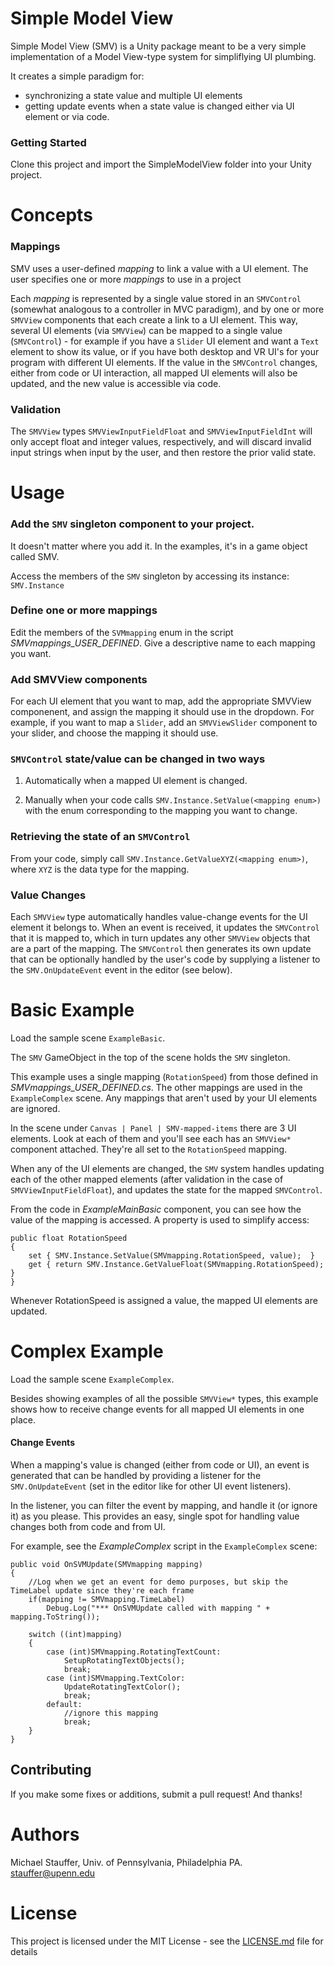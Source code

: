 # Simple Model View

Simple Model View (SMV) is a Unity package meant to be a very simple implementation of a Model View-type system for simpliflying UI plumbing. 

It creates a simple paradigm for:
- synchronizing a state value and multiple UI elements
- getting update events when a state value is changed either via UI element or via code.

### Getting Started

Clone this project and import the SimpleModelView folder into your Unity project.

# Concepts

### Mappings
SMV uses a user-defined _mapping_ to link a value with a UI element. The user specifies one or more _mappings_ to use in a project

Each _mapping_ is represented by a single value stored in an `SMVControl` (somewhat analogous to a controller in MVC paradigm), and by one or more `SMVView` components that each create a link to a UI element. This way, several UI elements (via `SMVView`) can be mapped to a single value (`SMVControl`) - for example if you have a `Slider` UI element and want a `Text` element to show its value, or if you have both desktop and VR UI's for your program with different UI elements. If the value in the `SMVControl` changes, either from code or UI interaction, all mapped UI elements will also be updated, and the new value is accessible via code.

### Validation

The `SMVView` types `SMVViewInputFieldFloat` and `SMVViewInputFieldInt` will only accept float and integer values, respectively, and will discard invalid input strings when input by the user, and then restore the prior valid state.

# Usage

### Add the `SMV` singleton component to your project.
It doesn't matter where you add it. In the examples, it's in a game object called SMV.

Access the members of the `SMV` singleton by accessing its instance: `SMV.Instance`

### Define one or more mappings
Edit the members of the `SVMmapping` enum in the script _SMVmappings\_USER\_DEFINED_. Give a descriptive name to each mapping you want.

### Add SMVView components
For each UI element that you want to map, add the appropriate SMVView componenent, and assign the mapping it should use in the dropdown. For example, if you want to map a `Slider`, add an `SMVViewSlider` component to your slider, and choose the mapping it should use.

### `SMVControl` state/value can be changed in two ways
1) Automatically when a mapped UI element is changed.

2) Manually when your code calls `SMV.Instance.SetValue(<mapping enum>)` with the enum corresponding to the mapping you want to change.

### Retrieving the state of an `SMVControl`

From your code, simply call `SMV.Instance.GetValueXYZ(<mapping enum>)`, where `XYZ` is the data type for the mapping.

### Value Changes

Each `SMVView` type automatically handles value-change events for the UI element it belongs to. When an event is received, it updates the `SMVControl` that it is mapped to, which in turn updates any other `SMVView` objects that are a part of the mapping. The `SMVControl` then generates its own update that can be optionally handled by the user's code by supplying a listener to the `SMV.OnUpdateEvent` event in the editor (see below).

# Basic Example

Load the sample scene `ExampleBasic`.

The `SMV` GameObject in the top of the scene holds the `SMV` singleton.

This example uses a single mapping (`RotationSpeed`) from those defined in _SMVmappings_USER_DEFINED.cs_. The other mappings are used in the `ExampleComplex` scene. Any mappings that aren't used by your UI elements are ignored.

In the scene under `Canvas | Panel | SMV-mapped-items` there are 3 UI elements. Look at each of them and you'll see each has an `SMVView*` component attached. They're all set to the `RotationSpeed` mapping.

When any of the UI elements are changed, the `SMV` system handles updating each of the other mapped elements (after validation in the case of `SMVViewInputFieldFloat`), and updates the state for the mapped `SMVControl`.

From the code in _ExampleMainBasic_ component, you can see how the value of the mapping is accessed. A property is used to simplify access:

	public float RotationSpeed
	{
	    set { SMV.Instance.SetValue(SMVmapping.RotationSpeed, value);  }
	    get { return SMV.Instance.GetValueFloat(SMVmapping.RotationSpeed); }
	}

Whenever RotationSpeed is assigned a value, the mapped UI elements are updated.

# Complex Example

Load the sample scene `ExampleComplex`.

Besides showing examples of all the possible `SMVView*` types, this example shows how to receive change events for all mapped UI elements in one place.

#### Change Events

When a mapping's value is changed (either from code or UI), an event is generated that can be handled by providing a listener for the `SMV.OnUpdateEvent` (set in the editor like for other UI event listeners).

In the listener, you can filter the event by mapping, and handle it (or ignore it) as you please. This provides an easy, single spot for handling value changes both from code and from UI. 

For example, see the _ExampleComplex_ script in the `ExampleComplex` scene:

    public void OnSVMUpdate(SMVmapping mapping)
    {
        //Log when we get an event for demo purposes, but skip the TimeLabel update since they're each frame
        if(mapping != SMVmapping.TimeLabel)
            Debug.Log("*** OnSVMUpdate called with mapping " + mapping.ToString());

        switch ((int)mapping)
        {
            case (int)SMVmapping.RotatingTextCount:
                SetupRotatingTextObjects();
                break;
            case (int)SMVmapping.TextColor:
                UpdateRotatingTextColor();
                break;
            default:
				//ignore this mapping
                break;
        }
    }   

## Contributing

If you make some fixes or additions, submit a pull request! And thanks!

# Authors

Michael Stauffer, Univ. of Pennsylvania, Philadelphia PA.
stauffer@upenn.edu

# License

This project is licensed under the MIT License - see the [LICENSE.md](LICENSE.md) file for details

